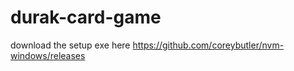 # durak-card-game

download the setup exe here
https://github.com/coreybutler/nvm-windows/releases

